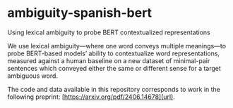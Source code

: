# ambiguity-spanish-bert
Using lexical ambiguity to probe BERT contextualized representations

We use lexical ambiguity—where one word conveys multiple meanings—to probe BERT-based models’ ability to contextualize word representations, measured against a human baseline on a new dataset of minimal-pair sentences which conveyed either the same or different sense for a target ambiguous word. 

The code and data available in this repository corresponds to work in the following preprint: [https://arxiv.org/pdf/2406.14678](url). 
